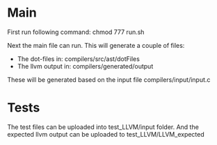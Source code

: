 # Main
First run following command: chmod 777 run.sh

Next the main file can run. This will generate a couple of files:
* The dot-files in: compilers/src/ast/dotFiles
* The llvm output in: compilers/generated/output

These will be generated based on the input file compilers/input/input.c

# Tests
The test files can be uploaded into test_LLVM/input folder. And the expected llvm output
can be uploaded to test_LLVM/LLVM_expected